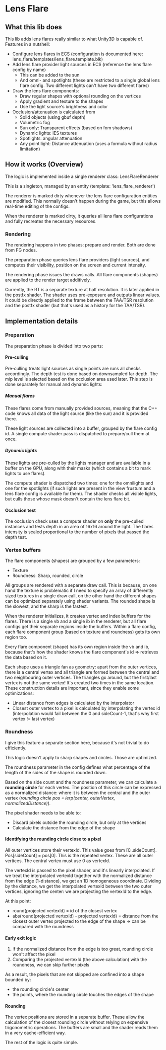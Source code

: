 # Lens Flare

## What this lib does

This lib adds lens flares really similar to what Unity3D is capable of. Features in a nutshell:
* Configure lens flares in ECS (configuration is documented here: lens_flare/templates/lens_flare.template.blk)
* Add lens flare provider light sources in ECS (reference the lens flare config by name)
  * This can be added to the sun
  * And omni- and spotlights (these are restricted to a single global lens flare config. Two different lights can't have two different flares)
* Draw the lens flare components:
  * Draw regular shapes with optional rounding on the vertices
  * Apply gradient and texture to the shapes
  * Use the light source's brightness and color
* Occlusion/attenuation is calculated from
  * Solid objects (using gbuf depth)
  * Volumetric fog
  * Sun only: Transparent effects (based on fom shadows)
  * Dynamic lights: IES textures
  * Spotlights: angular attenuation
  * Any point light: Distance attenuation (uses a formula without radius limitation)

## How it works (Overview)

The logic is implemented inside a single renderer class: LensFlareRenderer

This is a singleton, managed by an entity (template: 'lens_flare_renderer')

The renderer is marked dirty whenever the lens flare configuration entities are modified. This normally doesn't happen during the game, but this allows real-time editing of the configs.

When the renderer is marked dirty, it queries all lens flare configurations and fully recreates the necessary resources.

### Rendering

The rendering happens in two phases: prepare and render. Both are done from FG nodes.

The preparation phase queries lens flare providers (light sources), and computes their visibility, position on the screen and current intensity.

The rendering phase issues the draws calls. All flare components (shapes) are applied to the render target additively.

Currently, the RT is a separate texture at half resolution. It is later applied in the postfx shader. The shader uses pre-exposure and outputs linear values. It could be directly applied to the frame between the TAA/TSR resolution and the postfx shader (but that's used as a history for the TAA/TSR).

## Implementation details

### Preparation

The preparation phase is divided into two parts:

#### Pre-culling

Pre-culling treats light sources as single points are runs all checks accordingly. The depth test is done based on downsampled far depth. The mip level is selected based on the occlusion area used later.
This step is done separately for manual and dynamic lights:

##### Manual flares

These flares come from manually provided sources, meaning that the C++ code knows all data of the light source (like the sun) and it is provided there.

These light sources are collected into a buffer, grouped by the flare config id. A single compute shader pass is dispatched to prepare/cull them at once.

##### Dynamic lights

These lights are pre-culled by the lights manager and are available in a buffer on the GPU, along with their masks (which contains a bit to mark lights to use flares).

The compute shader is dispatched two times: one for the omnilights and one for the spotlights (if such lights are present in the view frustum and a lens flare config is available for them). The shader checks all visible lights, but culls those whose mask doesn't contain the lens flare bit.

#### Occlusion test

The occlusion check uses a compute shader on **only** the pre-culled instances and tests depth in an area of 16x16 around the light. The flares intensity is scaled proportional to the number of pixels that passed the depth test.

### Vertex buffers

The flare components (shapes) are grouped by a few parameters:
* Texture
* Roundness: Sharp, rounded, circle

All groups are rendered with a separate draw call. This is because, on one hand the texture is problematic if I need to specify an array of differently sized textures in a single draw call, on the other hand the different shapes can be optimized separately using shader variants. The rounded shape is the slowest, and the sharp is the fastest.

When the renderer initializes, it creates vertex and index buffers for the flares. There is a single vb and a single ib in the renderer, but all flare configs get their separate regions inside the buffers. Within a flare config, each flare component group (based on texture and roundness) gets its own region too.

Every flare component (shape) has its own region inside the vb and ib, because that's how the shader knows the flare component's id => retrieves the data based on it.

Each shape uses a triangle fan as geometry: apart from the outer vertices, there is a central vertex and all triangle are formed between the central and two neighbouring outer vertices. The triangles go around, but the first/last vertex is not the same vertex! It's created two times in the same location. These construction details are important, since they enable some optimizations:
* Linear distance from edges is calculated by the interpolator
* Closest outer vertex to a pixel is calculated by interpolating the vertex id (interpolation would fail between the 0 and sideCount-1, that's why first vertex != last vertex)

### Roundness

I give this feature a separate section here, because it's not trivial to do efficiently.

This logic doesn't apply to sharp shapes and circles. Those are optimized.

The roundness parameter in the config defines what percentage of the length of the sides of the shape is rounded down.

Based on the side count and the roundness parameter, we can calculate a **rounding circle** for each vertex. The position of this circle can be expressed as a normalized distance: where it is between the central and the outer vertex (*rounding circle pos = lerp(center, outerVertex, normalizedDistance)*).

The pixel shader needs to be able to:
* Discard pixels outside the rounding circle, but only at the vertices
* Calculate the distance from the edge of the shape

#### Identifying the rounding circle close to a pixel

All outer vertices store their vertexId. This value goes from \[0\.\.sideCount\]. Pos\[sideCount\] = pos\[0\]. This is the repeated vertex. These are all outer vertices. The central vertex must use 0 as vertexId.

The vertexId is passed to the pixel shader, and it's linearly interpolated. If we treat the interpolated vertexId together with the normalized distance from the edge (1-distance), we get an 1D homogeneous coordinate. Dividing by the distance, we get the interpolated vertexId between the two outer vertices, ignoring the center: we are projecting the vertexId to the edge.

At this point:
* round(projected vertexId) = id of the closest vertex
* abs(round(projected vertexId) - projected vertexId) = distance from the closest outer vertex projected to the edge of the shape => can be compared with the roundness

#### Early exit logic

1) If the normalized distance from the edge is too great, rounding circle won't affect the pixel
2) Comparing the projected vertexId (the above calculation) with the roundness, we can skip further pixels

As a result, the pixels that are not skipped are confined into a shape bounded by:
* the rounding circle's center
* the points, where the rounding circle touches the edges of the shape

#### Rounding

The vertex positions are stored in a separate buffer. These allow the calculation of the closest rounding circle without relying on expensive trigonometric operations. The buffers are small and the shader reads them in a very cache-efficient way.

The rest of the logic is quite simple.